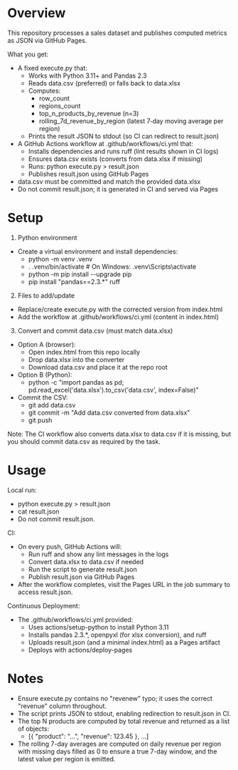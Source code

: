 # Overview

This repository processes a sales dataset and publishes computed metrics as JSON via GitHub Pages.

What you get:
- A fixed execute.py that:
  - Works with Python 3.11+ and Pandas 2.3
  - Reads data.csv (preferred) or falls back to data.xlsx
  - Computes:
    - row_count
    - regions_count
    - top_n_products_by_revenue (n=3)
    - rolling_7d_revenue_by_region (latest 7‑day moving average per region)
  - Prints the result JSON to stdout (so CI can redirect to result.json)
- A GitHub Actions workflow at .github/workflows/ci.yml that:
  - Installs dependencies and runs ruff (lint results shown in CI logs)
  - Ensures data.csv exists (converts from data.xlsx if missing)
  - Runs: python execute.py > result.json
  - Publishes result.json using GitHub Pages
- data.csv must be committed and match the provided data.xlsx
- Do not commit result.json; it is generated in CI and served via Pages

# Setup

1) Python environment
- Create a virtual environment and install dependencies:
  - python -m venv .venv
  - . .venv/bin/activate  # On Windows: .venv\Scripts\activate
  - python -m pip install --upgrade pip
  - pip install "pandas==2.3.*" ruff

2) Files to add/update
- Replace/create execute.py with the corrected version from index.html
- Add the workflow at .github/workflows/ci.yml (content in index.html)

3) Convert and commit data.csv (must match data.xlsx)
- Option A (browser):
  - Open index.html from this repo locally
  - Drop data.xlsx into the converter
  - Download data.csv and place it at the repo root
- Option B (Python):
  - python -c "import pandas as pd; pd.read_excel('data.xlsx').to_csv('data.csv', index=False)"
- Commit the CSV:
  - git add data.csv
  - git commit -m "Add data.csv converted from data.xlsx"
  - git push

Note: The CI workflow also converts data.xlsx to data.csv if it is missing, but you should commit data.csv as required by the task.

# Usage

Local run:
- python execute.py > result.json
- cat result.json
- Do not commit result.json.

CI:
- On every push, GitHub Actions will:
  - Run ruff and show any lint messages in the logs
  - Convert data.xlsx to data.csv if needed
  - Run the script to generate result.json
  - Publish result.json via GitHub Pages
- After the workflow completes, visit the Pages URL in the job summary to access result.json.

Continuous Deployment:
- The .github/workflows/ci.yml provided:
  - Uses actions/setup-python to install Python 3.11
  - Installs pandas 2.3.*, openpyxl (for xlsx conversion), and ruff
  - Uploads result.json (and a minimal index.html) as a Pages artifact
  - Deploys with actions/deploy-pages

# Notes

- Ensure execute.py contains no "revenew" typo; it uses the correct "revenue" column throughout.
- The script prints JSON to stdout, enabling redirection to result.json in CI.
- The top N products are computed by total revenue and returned as a list of objects:
  - [{ "product": "...", "revenue": 123.45 }, ...]
- The rolling 7-day averages are computed on daily revenue per region with missing days filled as 0 to ensure a true 7-day window, and the latest value per region is emitted.